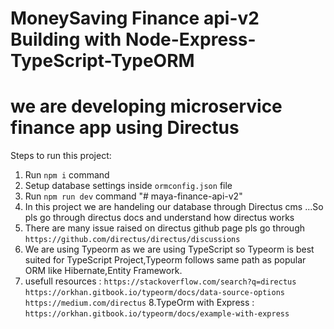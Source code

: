 # MoneySaving Finance api-v2  Building with Node-Express-TypeScript-TypeORM
# we are developing microservice finance app using Directus

Steps to run this project: 
 
1. Run `npm i` command  
2. Setup database settings inside `ormconfig.json` file  
3. Run `npm run dev` command 
"# maya-finance-api-v2" 
4. In this project we are handeling our database through Directus cms ...So pls go through directus docs and understand how directus works
5. There are many issue raised on directus github page pls go through `https://github.com/directus/directus/discussions`
6. We are using Typeorm as we are using TypeScript so Typeorm is best suited for TypeScript Project,Typeorm follows same path as popular ORM like Hibernate,Entity Framework.
7. usefull resources :
                        `https://stackoverflow.com/search?q=directus`
                        `https://orkhan.gitbook.io/typeorm/docs/data-source-options`
                        `https://medium.com/directus`
8.TypeOrm with Express :
                        `https://orkhan.gitbook.io/typeorm/docs/example-with-express`
                        